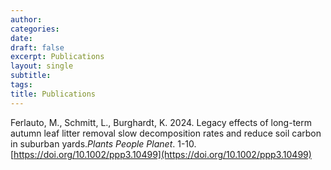 ```yaml
---
author: 
categories:
date: 
draft: false
excerpt: Publications
layout: single
subtitle: 
tags:
title: Publications
---
```


Ferlauto, M., Schmitt, L.,  Burghardt, K. 2024. Legacy effects of long-term autumn leaf litter removal slow decomposition rates and reduce soil carbon in suburban yards.*Plants People Planet*. 1-10. [https://doi.org/10.1002/ppp3.10499](https://doi.org/10.1002/ppp3.10499)

